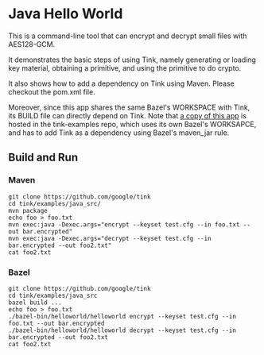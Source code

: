 # Java Hello World

This is a command-line tool that can encrypt and decrypt small files with
AES128-GCM.

It demonstrates the basic steps of using Tink, namely generating or loading
key material, obtaining a primitive, and using the primitive to do crypto.

It also shows how to add a dependency on Tink using Maven. Please checkout
the pom.xml file.

Moreover, since this app shares the same Bazel's WORKSPACE with Tink, its
BUILD file can directly depend on Tink. Note that [a copy of this
app](https://github.com/thaidn/tink-examples/tree/master/helloworld/java) is
hosted in the tink-examples repo, which uses its own Bazel's WORKSAPCE,
and has to add Tink as a dependency using Bazel's maven\_jar rule.

## Build and Run

### Maven

```shell
git clone https://github.com/google/tink
cd tink/examples/java_src/
mvn package
echo foo > foo.txt
mvn exec:java -Dexec.args="encrypt --keyset test.cfg --in foo.txt --out bar.encrypted"
mvn exec:java -Dexec.args="decrypt --keyset test.cfg --in bar.encrypted --out foo2.txt"
cat foo2.txt
```

### Bazel

```shell
git clone https://github.com/google/tink
cd tink/examples/java_src
bazel build ...
echo foo > foo.txt
./bazel-bin/helloworld/helloworld encrypt --keyset test.cfg --in foo.txt --out bar.encrypted
./bazel-bin/helloworld/helloworld decrypt --keyset test.cfg --in bar.encrypted --out foo2.txt
cat foo2.txt
```
